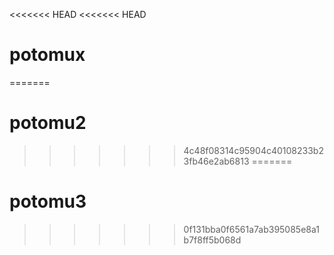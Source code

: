 <<<<<<< HEAD
<<<<<<< HEAD
# potomux
=======
# potomu2
>>>>>>> 4c48f08314c95904c40108233b23fb46e2ab6813
=======
# potomu3
>>>>>>> 0f131bba0f6561a7ab395085e8a1b7f8ff5b068d
